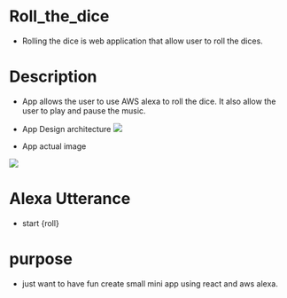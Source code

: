 # Roll_the_dice

  - Rolling the dice is web application that allow user to roll the dices.  
# Description

  - App allows the user to use AWS alexa to roll the dice. It also allow the user to play and pause the music.

  - App Design architecture
    <img src="https://user-images.githubusercontent.com/33853565/103020596-b26cbd80-4516-11eb-8b57-f2abf3074cd7.jpg" />

  - App actual image
  
  <img src="https://user-images.githubusercontent.com/33853565/101845591-0e017900-3b1d-11eb-9988-959767d98313.png" />
  

# Alexa Utterance
  -  start {roll}
  
# purpose

 - just want to have fun create small mini app using react and aws alexa.



 
